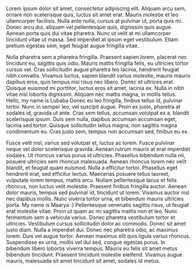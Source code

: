 Lorem ipsum dolor sit amet, consectetur adipiscing elit. Aliquam arcu sem, ornare non scelerisque quis, luctus sit amet erat. Mauris molestie et leo ullamcorper facilisis. Nulla ante nulla, cursus at pulvinar ut, porta quis mi. Donec arcu dui, aliquam vel pellentesque quis, dignissim quis augue. Aenean porta quis dui vitae pharetra. Nunc ut velit at mi ullamcorper tincidunt vitae ut massa. Sed imperdiet at ipsum eget vestibulum. Etiam pretium egestas sem, eget feugiat augue fringilla vitae.

Nulla pharetra sem a pharetra fringilla. Praesent sapien lorem, placerat nec tincidunt eu, sagittis quis odio. Mauris mattis fringilla felis, eu ultricies tortor cursus vel. Cras sollicitudin augue pharetra leo lacinia, hendrerit feugiat nibh convallis. Vivamus luctus, sapien blandit varius molestie, mauris mauris dapibus eros, quis tempus nisi risus nec libero. Donec et ultrices erat. Quisque euismod mi porttitor, luctus eros sit amet, lacinia ex. Nulla in nibh vitae nisl lobortis dignissim. Aliquam nec mattis magna, in mollis tellus.
Hello, my name is Lubaba
Donec eu leo fringilla, finibus tellus id, pulvinar tortor. Nunc in semper leo, vel suscipit augue. Proin ex justo, pharetra at sodales id, gravida ut ante. Cras sem tellus, accumsan volutpat ex a, blandit scelerisque ipsum. Duis sem nulla, dapibus accumsan accumsan eget, lacinia sed tortor. Quisque sollicitudin tellus magna, non sagittis magna condimentum eu. Cras justo sem, tempus non accumsan sed, finibus eu ex.

Fusce velit nisl, varius sed volutpat et, luctus ac lorem. Fusce pulvinar neque vel dolor scelerisque gravida. Aenean rutrum mauris at erat imperdiet sodales. Ut rhoncus varius purus id ultricies. Phasellus bibendum nulla mi, posuere ultricies sem rhoncus malesuada. Aenean rhoncus lorem nec velit blandit, et feugiat quam euismod. Nulla a efficitur tortor. Phasellus eget hendrerit erat, sed efficitur lectus. Maecenas posuere tellus laoreet, vulputate lorem tempus, mattis arcu. Nullam pellentesque lacus et felis rhoncus, non luctus velit molestie. Praesent finibus fringilla auctor. Aenean dolor mauris, tempus sed pulvinar id, tincidunt ut lorem. Vivamus auctor nisl nec dapibus mollis. Nunc viverra tortor urna, et bibendum mauris ultricies porta.
My name is Maarya :)
Pellentesque venenatis sagittis risus, ut feugiat erat molestie vitae. Proin ut quam ac mi sagittis mattis non et leo. Nunc fermentum sem a vehicula varius. Donec pharetra vestibulum tortor et ultricies. Vestibulum cursus sollicitudin dolor ac commodo. Donec sit amet justo diam. Nulla a imperdiet dui. Donec nec pharetra odio, ac maximus lorem. Duis vel augue tortor. Aenean maximus elit quis ligula varius rhoncus. Suspendisse ex urna, mollis vel dui sed, congue egestas purus. In bibendum libero lobortis viverra tempus. Mauris eu felis sit amet metus bibendum tincidunt. Praesent tincidunt molestie eleifend. Vivamus augue mauris, malesuada sit amet tincidunt sit amet, sodales id metus.